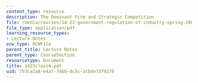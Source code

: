 ```yaml
---
content_type: resource
description: The Dominant Firm and Strategic Competition
file: /media/courses/14-23-government-regulation-of-industry-spring-2003/755ca1a8e4a77466dc5c1cbde73f9278_1423class4.pdf
file_type: application/pdf
learning_resource_types:
- Lecture Notes
ocw_type: OCWFile
parent_title: Lecture Notes
parent_type: CourseSection
resourcetype: Document
title: 1423class4.pdf
uid: 755ca1a8-e4a7-7466-dc5c-1cbde73f9278
---
```

